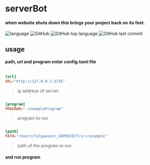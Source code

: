 # serverBot

#### when website shuts down this brings your project back on its feet.

![language](https://img.shields.io/badge/language-go-%236AD7E4.svg)
![GitHub](https://img.shields.io/github/license/tolgaOzen/serverBot.svg)
![GitHub top language](https://img.shields.io/github/languages/top/tolgaOzen/serverBot.svg)
![GitHub last commit](https://img.shields.io/github/last-commit/tolgaOzen/serverBot.svg)

## usage

#### path, url and  program enter config.toml file

```toml

[url]
URL="http://127.0.0.1:3735"

```

> ip address of server

```toml

[program]
PROGRAM="./exampleProgram"

```

> program to run


```toml

[path]
PATH="/Users/tolgaozen/_GOPROJECT/src/example"

```

> path of the program to run


#### and run program
